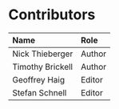 # Contributors

| Name             | Role   |
|:-----------------|:-------|
| Nick Thieberger  | Author |
| Timothy Brickell | Author |
| Geoffrey Haig    | Editor |
| Stefan Schnell   | Editor |